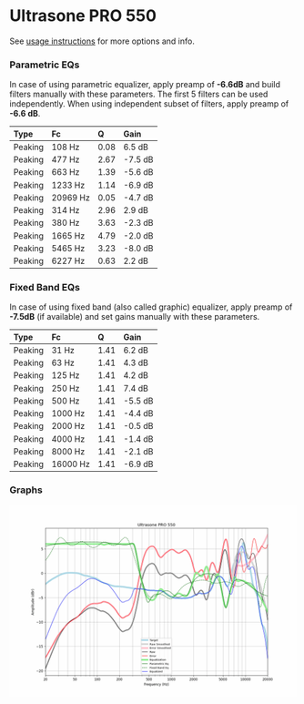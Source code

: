# Ultrasone PRO 550
See [usage instructions](https://github.com/jaakkopasanen/AutoEq#usage) for more options and info.

### Parametric EQs
In case of using parametric equalizer, apply preamp of **-6.6dB** and build filters manually
with these parameters. The first 5 filters can be used independently.
When using independent subset of filters, apply preamp of **-6.6 dB**.

| Type    | Fc       |    Q | Gain    |
|:--------|:---------|:-----|:--------|
| Peaking | 108 Hz   | 0.08 | 6.5 dB  |
| Peaking | 477 Hz   | 2.67 | -7.5 dB |
| Peaking | 663 Hz   | 1.39 | -5.6 dB |
| Peaking | 1233 Hz  | 1.14 | -6.9 dB |
| Peaking | 20969 Hz | 0.05 | -4.7 dB |
| Peaking | 314 Hz   | 2.96 | 2.9 dB  |
| Peaking | 380 Hz   | 3.63 | -2.3 dB |
| Peaking | 1665 Hz  | 4.79 | -2.0 dB |
| Peaking | 5465 Hz  | 3.23 | -8.0 dB |
| Peaking | 6227 Hz  | 0.63 | 2.2 dB  |

### Fixed Band EQs
In case of using fixed band (also called graphic) equalizer, apply preamp of **-7.5dB**
(if available) and set gains manually with these parameters.

| Type    | Fc       |    Q | Gain    |
|:--------|:---------|:-----|:--------|
| Peaking | 31 Hz    | 1.41 | 6.2 dB  |
| Peaking | 63 Hz    | 1.41 | 4.3 dB  |
| Peaking | 125 Hz   | 1.41 | 4.2 dB  |
| Peaking | 250 Hz   | 1.41 | 7.4 dB  |
| Peaking | 500 Hz   | 1.41 | -5.5 dB |
| Peaking | 1000 Hz  | 1.41 | -4.4 dB |
| Peaking | 2000 Hz  | 1.41 | -0.5 dB |
| Peaking | 4000 Hz  | 1.41 | -1.4 dB |
| Peaking | 8000 Hz  | 1.41 | -2.1 dB |
| Peaking | 16000 Hz | 1.41 | -6.9 dB |

### Graphs
![](./Ultrasone%20PRO%20550.png)